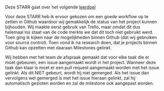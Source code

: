 Deze STARR gaat over het volgende [leerdoel](../../Leerdoelen/JordyWijman.md)

Voor deze STARR heb ik ervoor gekozen om een goede workflow op te zetten in Github waardoor wij gemakkelijk de status van het project kunnen bijhouden. Wij maakte eerst gebruik van Trello, maar omdat dit dus helemaal los staat van de code merkte we dat dit toch niet gebruikt werd. Toen ging ik kijken naar de mogelijkheden binnen Github (dat wij gebruiken voor source control). Toen vond ik na research doen, dat je projects binnen Github kan opzetten met daaraan Milestones gelinkt. 

Wij hebben met het team de afspraak gemaakt dat voor elke taak die er moet gebeuren, een issue aangemaakt wordt in het project. Wanneer deze taak dan klaar is moet er een pull request aangemaakt worden met het issue gelinkt. Als dit NIET gebeurt, wordt hij niet gemerged. Als het issue dan vervolgens wel gemerged is met het issue hieraan gelinkt, zal hij automatisch gesloten worden en zal de milestone ook aangepast worden.